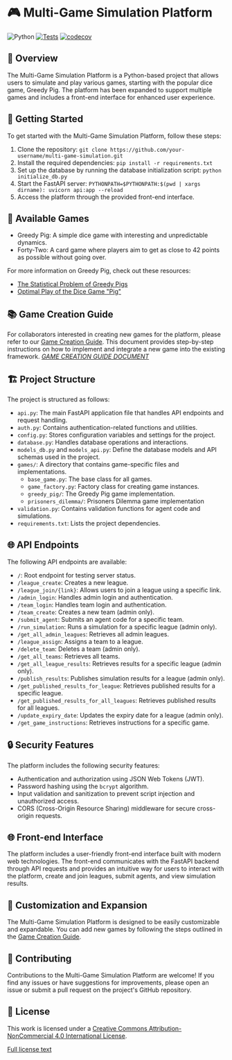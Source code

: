 # 🎮 Multi-Game Simulation Platform
![Python](https://img.shields.io/badge/python-3.12-blue.svg)  [![Tests](https://github.com/SanjinDedic/agent_games/actions/workflows/test.yml/badge.svg)](https://github.com/SanjinDedic/agent_games/actions/workflows/test.yml)  [![codecov](https://codecov.io/gh/SanjinDedic/agent_games/graph/badge.svg?token=PWUU4GJSOD)](https://codecov.io/gh/SanjinDedic/agent_games)

## 🌟 Overview
The Multi-Game Simulation Platform is a Python-based project that allows users to simulate and play various games, starting with the popular dice game, Greedy Pig. The platform has been expanded to support multiple games and includes a front-end interface for enhanced user experience.

## 🚀 Getting Started
To get started with the Multi-Game Simulation Platform, follow these steps:

1. Clone the repository: `git clone https://github.com/your-username/multi-game-simulation.git`
2. Install the required dependencies: `pip install -r requirements.txt`
3. Set up the database by running the database initialization script: `python initialize_db.py`
4. Start the FastAPI server: `PYTHONPATH=$PYTHONPATH:$(pwd | xargs dirname): uvicorn api:app --reload`
5. Access the platform through the provided front-end interface.

## 🎲 Available Games
- Greedy Pig: A simple dice game with interesting and unpredictable dynamics.
- Forty-Two: A card game where players aim to get as close to 42 points as possible without going over.

For more information on Greedy Pig, check out these resources:
- [The Statistical Problem of Greedy Pigs](https://www.smh.com.au/education/the-statistical-problem-of-greedy-pigs-20140728-3cpk8.html)
- [Optimal Play of the Dice Game "Pig"](https://cupola.gettysburg.edu/cgi/viewcontent.cgi?article=1003&context=csfac)

## 📚 Game Creation Guide
For collaborators interested in creating new games for the platform, please refer to our [Game Creation Guide](games/game_instructions.md). This document provides step-by-step instructions on how to implement and integrate a new game into the existing framework.
[*GAME CREATION GUIDE DOCUMENT*](games/game_instructions.md)

## 🏗️ Project Structure
The project is structured as follows:

- `api.py`: The main FastAPI application file that handles API endpoints and request handling.
- `auth.py`: Contains authentication-related functions and utilities.
- `config.py`: Stores configuration variables and settings for the project.
- `database.py`: Handles database operations and interactions.
- `models_db.py` and `models_api.py`: Define the database models and API schemas used in the project.
- `games/`: A directory that contains game-specific files and implementations.
  - `base_game.py`: The base class for all games.
  - `game_factory.py`: Factory class for creating game instances.
  - `greedy_pig/`: The Greedy Pig game implementation.
  - `prisoners_dilemma/`: Prisoners Dilemma game implementation
- `validation.py`: Contains validation functions for agent code and simulations.
- `requirements.txt`: Lists the project dependencies.

## 🌐 API Endpoints
The following API endpoints are available:

- `/`: Root endpoint for testing server status.
- `/league_create`: Creates a new league.
- `/league_join/{link}`: Allows users to join a league using a specific link.
- `/admin_login`: Handles admin login and authentication.
- `/team_login`: Handles team login and authentication.
- `/team_create`: Creates a new team (admin only).
- `/submit_agent`: Submits an agent code for a specific team.
- `/run_simulation`: Runs a simulation for a specific league (admin only).
- `/get_all_admin_leagues`: Retrieves all admin leagues.
- `/league_assign`: Assigns a team to a league.
- `/delete_team`: Deletes a team (admin only).
- `/get_all_teams`: Retrieves all teams.
- `/get_all_league_results`: Retrieves results for a specific league (admin only).
- `/publish_results`: Publishes simulation results for a league (admin only).
- `/get_published_results_for_league`: Retrieves published results for a specific league.
- `/get_published_results_for_all_leagues`: Retrieves published results for all leagues.
- `/update_expiry_date`: Updates the expiry date for a league (admin only).
- `/get_game_instructions`: Retrieves instructions for a specific game.

## 🔒 Security Features
The platform includes the following security features:

- Authentication and authorization using JSON Web Tokens (JWT).
- Password hashing using the `bcrypt` algorithm.
- Input validation and sanitization to prevent script injection and unauthorized access.
- CORS (Cross-Origin Resource Sharing) middleware for secure cross-origin requests.

## 🌐 Front-end Interface
The platform includes a user-friendly front-end interface built with modern web technologies. The front-end communicates with the FastAPI backend through API requests and provides an intuitive way for users to interact with the platform, create and join leagues, submit agents, and view simulation results.

## 🔧 Customization and Expansion
The Multi-Game Simulation Platform is designed to be easily customizable and expandable. You can add new games by following the steps outlined in the [Game Creation Guide](games/game_instructions.md).

## 🤝 Contributing
Contributions to the Multi-Game Simulation Platform are welcome! If you find any issues or have suggestions for improvements, please open an issue or submit a pull request on the project's GitHub repository.

## 📄 License
This work is licensed under a [Creative Commons Attribution-NonCommercial 4.0 International License](http://creativecommons.org/licenses/by-nc/4.0/).

[Full license text](https://creativecommons.org/licenses/by-nc/4.0/legalcode)